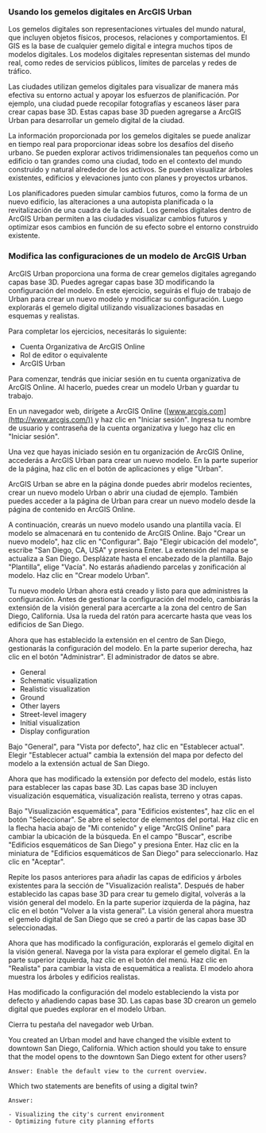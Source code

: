 ### Usando los gemelos digitales en ArcGIS Urban 

Los gemelos digitales son representaciones virtuales del mundo natural, que incluyen objetos físicos, procesos, relaciones y comportamientos. El GIS es la base de cualquier gemelo digital e integra muchos tipos de modelos digitales. Los modelos digitales representan sistemas del mundo real, como redes de servicios públicos, límites de parcelas y redes de tráfico.

Las ciudades utilizan gemelos digitales para visualizar de manera más efectiva su entorno actual y apoyar los esfuerzos de planificación. Por ejemplo, una ciudad puede recopilar fotografías y escaneos láser para crear capas base 3D. Estas capas base 3D pueden agregarse a ArcGIS Urban para desarrollar un gemelo digital de la ciudad.

La información proporcionada por los gemelos digitales se puede analizar en tiempo real para proporcionar ideas sobre los desafíos del diseño urbano. Se pueden explorar activos tridimensionales tan pequeños como un edificio o tan grandes como una ciudad, todo en el contexto del mundo construido y natural alrededor de los activos. Se pueden visualizar árboles existentes, edificios y elevaciones junto con planes y proyectos urbanos.

Los planificadores pueden simular cambios futuros, como la forma de un nuevo edificio, las alteraciones a una autopista planificada o la revitalización de una cuadra de la ciudad. Los gemelos digitales dentro de ArcGIS Urban permiten a las ciudades visualizar cambios futuros y optimizar esos cambios en función de su efecto sobre el entorno construido existente.

### Modifica las configuraciones de un modelo de ArcGIS Urban 

ArcGIS Urban proporciona una forma de crear gemelos digitales agregando capas base 3D. Puedes agregar capas base 3D modificando la configuración del modelo. En este ejercicio, seguirás el flujo de trabajo de Urban para crear un nuevo modelo y modificar su configuración. Luego explorarás el gemelo digital utilizando visualizaciones basadas en esquemas y realistas.

Para completar los ejercicios, necesitarás lo siguiente:

- Cuenta Organizativa de ArcGIS Online
- Rol de editor o equivalente
- ArcGIS Urban

Para comenzar, tendrás que iniciar sesión en tu cuenta organizativa de ArcGIS Online. Al hacerlo, puedes crear un modelo Urban y guardar tu trabajo.

En un navegador web, dirígete a ArcGIS Online ([www.arcgis.com](http://www.arcgis.com/)) y haz clic en "Iniciar sesión". Ingresa tu nombre de usuario y contraseña de la cuenta organizativa y luego haz clic en "Iniciar sesión".

Una vez que hayas iniciado sesión en tu organización de ArcGIS Online, accederás a ArcGIS Urban para crear un nuevo modelo. En la parte superior de la página, haz clic en el botón de aplicaciones y elige "Urban".

ArcGIS Urban se abre en la página donde puedes abrir modelos recientes, crear un nuevo modelo Urban o abrir una ciudad de ejemplo. También puedes acceder a la página de Urban para crear un nuevo modelo desde la página de contenido en ArcGIS Online.

A continuación, crearás un nuevo modelo usando una plantilla vacía. El modelo se almacenará en tu contenido de ArcGIS Online. Bajo "Crear un nuevo modelo", haz clic en "Configurar". Bajo "Elegir ubicación del modelo", escribe "San Diego, CA, USA" y presiona Enter. La extensión del mapa se actualiza a San Diego. Desplázate hasta el encabezado de la plantilla. Bajo "Plantilla", elige "Vacía". No estarás añadiendo parcelas y zonificación al modelo. Haz clic en "Crear modelo Urban".

Tu nuevo modelo Urban ahora está creado y listo para que administres la configuración. Antes de gestionar la configuración del modelo, cambiarás la extensión de la visión general para acercarte a la zona del centro de San Diego, California. Usa la rueda del ratón para acercarte hasta que veas los edificios de San Diego.

Ahora que has establecido la extensión en el centro de San Diego, gestionarás la configuración del modelo. En la parte superior derecha, haz clic en el botón "Administrar". El administrador de datos se abre.
- General
- Schematic visualization
- Realistic visualization
- Ground
- Other layers
- Street-level imagery
- Initial visualization
- Display configuration

Bajo "General", para "Vista por defecto", haz clic en "Establecer actual". Elegir "Establecer actual" cambia la extensión del mapa por defecto del modelo a la extensión actual de San Diego.

Ahora que has modificado la extensión por defecto del modelo, estás listo para establecer las capas base 3D. Las capas base 3D incluyen visualización esquemática, visualización realista, terreno y otras capas.

Bajo "Visualización esquemática", para "Edificios existentes", haz clic en el botón "Seleccionar". Se abre el selector de elementos del portal. Haz clic en la flecha hacia abajo de "Mi contenido" y elige "ArcGIS Online" para cambiar la ubicación de la búsqueda. En el campo "Buscar", escribe "Edificios esquemáticos de San Diego" y presiona Enter. Haz clic en la miniatura de "Edificios esquemáticos de San Diego" para seleccionarlo. Haz clic en "Aceptar".

Repite los pasos anteriores para añadir las capas de edificios y árboles existentes para la sección de "Visualización realista". Después de haber establecido las capas base 3D para crear tu gemelo digital, volverás a la visión general del modelo. En la parte superior izquierda de la página, haz clic en el botón "Volver a la vista general". La visión general ahora muestra el gemelo digital de San Diego que se creó a partir de las capas base 3D seleccionadas.

Ahora que has modificado la configuración, explorarás el gemelo digital en la visión general. Navega por la vista para explorar el gemelo digital. En la parte superior izquierda, haz clic en el botón del menú. Haz clic en "Realista" para cambiar la vista de esquemática a realista. El modelo ahora muestra los árboles y edificios realistas.

Has modificado la configuración del modelo estableciendo la vista por defecto y añadiendo capas base 3D. Las capas base 3D crearon un gemelo digital que puedes explorar en el modelo Urban.

Cierra tu pestaña del navegador web Urban.

You created an Urban model and have changed the visible extent to downtown San Diego, California. Which action should you take to ensure that the model opens to the downtown San Diego extent for other users?
    
    Answer: Enable the default view to the current overview.
    
Which two statements are benefits of using a digital twin?
    
    Answer:
    
    - Visualizing the city's current environment
    - Optimizing future city planning efforts